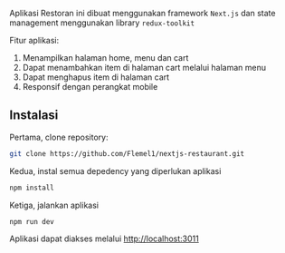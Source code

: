 Aplikasi Restoran ini dibuat menggunakan framework `Next.js` dan state management menggunakan library `redux-toolkit` 

Fitur aplikasi:
1. Menampilkan halaman home, menu dan cart
2. Dapat menambahkan item di halaman cart melalui halaman menu
3. Dapat menghapus item di halaman cart
4. Responsif dengan perangkat mobile


## Instalasi

Pertama, clone repository:
```bash
git clone https://github.com/Flemel1/nextjs-restaurant.git
```

Kedua, instal semua depedency yang diperlukan aplikasi
```bash
npm install
```

Ketiga, jalankan aplikasi
```bash
npm run dev
```

Aplikasi dapat diakses melalui [http://localhost:3011](http://localhost:3011)
